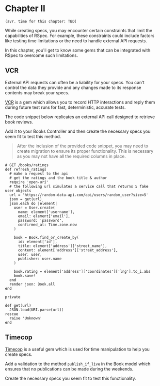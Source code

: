 # Chapter II
`(avr. time for this chapter: TBD)`

While creating specs, you may encounter certain constraints that limit the capabilities of RSpec. For example, these constraints could include factors like testing time limitations or the need to handle external API requests.

In this chapter, you'll get to know some gems that can be integrated with RSpec to overcome such limitations.

## VCR

External API requests can often be a liability for your specs. You can't control the data they provide and any changes made to its response contents may break your specs.

[VCR](https://github.com/vcr/vcr) is a gem which allows you to record HTTP interactions and reply them during future test runs for fast, deterministic, accurate tests.

The code snippet below replicates an external API call designed to retrieve book reviews. 

Add it to your Books Controller and then create the necessary specs you seem fit to test this method.

> After the inclusion of the provided code snippet, you may need to create migration to ensure its proper functionality. This is necessary as you may not have all the required columns in place.

```
# GET /books/ratings
def refresh_ratings
  # make a request to the api
  # get the ratings and the book title & author
  require 'open-uri'
  # the following url simulates a service call that returns 5 fake user objects
  url = 'https://random-data-api.com/api/users/random_user?size=5'
  json = get(url)
  json.each do |element|
    user = User.create(
      name: element['username'],
      email: element['email'],
      password: 'password',
      confirmed_at: Time.zone.now
    )

    book = Book.find_or_create_by(
      id: element['id'],
      title: element['address']['street_name'],
      content: element['address']['street_address'],
      user: user,
      publisher: user.name
    )

    book.rating = element['address']['coordinates']['lng'].to_i.abs
    book.save!
  end
  render json: Book.all
end

private

def get(url)
  JSON.load(URI.parse(url))
rescue
  raise 'Unknown'
end
```

## Timecop

[Timecop](https://github.com/travisjeffery/timecop) is a useful gem which is used for time manipulation to help you create specs.

Add a validation to the method `publish_if_live` in the Book model which ensures that no publications can be made during the weekends.

Create the necessary specs you seem fit to test this functionality.